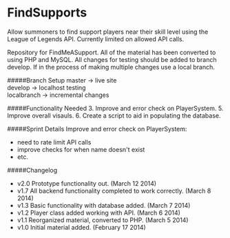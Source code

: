 FindSupports
============ 

Allow summoners to find support players near their skill level using the League of Legends API. Currently limited on allowed API calls.    

Repository for FindMeASupport. All of the material has been converted to using PHP and MySQL. All changes for testing should be added to branch develop. If in the process of making multiple changes use a local branch.   

#####Branch Setup
master -> live site  
develop -> localhost testing    
localbranch -> incremental changes

#####Functionality Needed
3. Improve and error check on PlayerSystem.
5. Improve overall visauls.
6. Create a script to aid in populating the database.

#####Sprint Details
Improve and error check on PlayerSystem:
- need to rate limit API calls
- improve checks for when name doesn't exist
- etc.

#####Changelog
- v2.0 Prototype functionality out. (March 12 2014)
- v1.7 All backend functionality completed to work correctly. (March 8 2014)
- v1.3 Basic functionality with database added. (March 7 2014)  
- v1.2 Player class added working with API. (March 6 2014)
- v1.1 Reorganized material, converted to PHP. (March 5 2014)
- v1.0 Initial material added. (February 17 2014)
